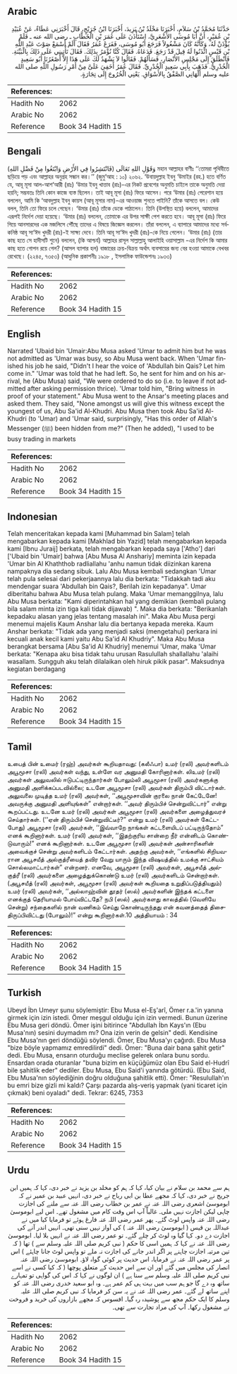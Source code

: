 ## Arabic


<div dir="rtl" lang="ar" style={{fontSize:'larger',backgroundColor:'#f8f9fa',padding:20}}>
حَدَّثَنَا مُحَمَّدُ بْنُ سَلاَمٍ، أَخْبَرَنَا مَخْلَدُ بْنُ يَزِيدَ، أَخْبَرَنَا ابْنُ جُرَيْجٍ، قَالَ أَخْبَرَنِي عَطَاءٌ، عَنْ عُبَيْدِ بْنِ عُمَيْرٍ، أَنَّ أَبَا مُوسَى الأَشْعَرِيَّ، اسْتَأْذَنَ عَلَى عُمَرَ بْنِ الْخَطَّابِ ـ رضى الله عنه ـ فَلَمْ يُؤْذَنْ لَهُ، وَكَأَنَّهُ كَانَ مَشْغُولاً فَرَجَعَ أَبُو مُوسَى، فَفَرَغَ عُمَرُ فَقَالَ أَلَمْ أَسْمَعْ صَوْتَ عَبْدِ اللَّهِ بْنِ قَيْسٍ ائْذَنُوا لَهُ قِيلَ قَدْ رَجَعَ‏.‏ فَدَعَاهُ‏.‏ فَقَالَ كُنَّا نُؤْمَرُ بِذَلِكَ‏.‏ فَقَالَ تَأْتِينِي عَلَى ذَلِكَ بِالْبَيِّنَةِ‏.‏ فَانْطَلَقَ إِلَى مَجْلِسِ الأَنْصَارِ، فَسَأَلَهُمْ‏.‏ فَقَالُوا لاَ يَشْهَدُ لَكَ عَلَى هَذَا إِلاَّ أَصْغَرُنَا أَبُو سَعِيدٍ الْخُدْرِيُّ‏.‏ فَذَهَبَ بِأَبِي سَعِيدٍ الْخُدْرِيِّ‏.‏ فَقَالَ عُمَرُ أَخَفِيَ عَلَىَّ مِنْ أَمْرِ رَسُولِ اللَّهِ صلى الله عليه وسلم أَلْهَانِي الصَّفْقُ بِالأَسْوَاقِ‏.‏ يَعْنِي الْخُرُوجَ إِلَى تِجَارَةٍ‏.‏
</div>
<div style={{backgroundColor:'#f8f9fa',padding:20, marginBottom: 10}}><table> <thead> <tr> <th>References:</th> <th></th> </tr> </thead> <tbody><tr><td>Hadith No</td><td>2062</td></tr><tr><td>Arabic No</td><td>2062</td></tr><tr><td>Reference</td><td>Book 34 Hadith 15</td></tr></tbody></table></div>

## Bengali


<div dir="ltr" lang="bn" style={{fontSize:'larger',backgroundColor:'#f8f9fa',padding:20}}>
وَقَوْلِ اللهِ تَعَالَى (فَانْتَشِرُوا فِي الأَرْضِ وَابْتَغُوا مِنْ فَضْلِ اللهِ) মহান আল্লাহর বাণীঃ ‘‘তোমরা পৃথিবীতে ছড়িয়ে পড় এবং আল্লাহর অনুগ্রহ সন্ধান কর।’’ (জুমু‘আহ : ১০) ২০৬২. ‘উবায়দুল্লাহ ইবনু ‘উমাইর (রহ.) হতে বর্ণিত যে, আবূ মূসা আল-আশ‘আরী (রাঃ) ‘উমার ইবনু খাত্তাব (রাঃ)-এর নিকট প্রবেশের অনুমতি চাইলে তাকে অনুমতি দেয়া হয়নি; সম্ভবতঃ তিনি কোন কাজে ব্যস্ত ছিলেন। তাই আবূ মূসা (রাঃ) ফিরে আসেন। পরে ‘উমার (রাঃ) পেরেশান হয়ে বললেন, আমি কি ‘আবদুল্লাহ ইবনু কায়স (আবূ মূসার নাম)-এর আওয়াজ শুনতে পাইনি? তাঁকে আসতে বল। কেউ বলল, তিনি তো ফিরে চলে গেছেন। ‘উমার (রাঃ) তাঁকে ডেকে পাঠালেন। তিনি (উপস্থিত হয়ে) বললেন, আমাদের এরূপই নির্দেশ দেয়া হয়েছে। ‘উমার (রাঃ) বললেন, তোমাকে এর উপর সাক্ষী পেশ করতে হবে। আবূ মূসা (রাঃ) ফিরে গিয়ে আনসারদের এক মজলিসে পৌঁছে তাদের এ বিষয়ে জিজ্ঞেস করলেন। তাঁরা বললেন, এ ব্যাপারে আমাদের মধ্যে সর্বকনিষ্ঠ আবূ সা‘ঈদ খুদরী (রাঃ)-ই সাক্ষ্য দেবে। তিনি আবূ সা‘ঈদ খুদরী (রাঃ)-কে নিয়ে গেলেন। ‘উমার (রাঃ) (তার কাছ হতে সে হাদীসটি শুনে) বললেন, (কি আশ্চর্য) আল্লাহর রাসূল সাল্লাল্লাহু আলাইহি ওয়াসাল্লাম -এর নির্দেশ কি আমার কাছ হতে গোপন রয়ে গেল? (আসল ব্যাপার হল) বাজারের ক্রয়-বিক্রয় অর্থাৎ ব্যবসায়ের জন্য বের হওয়া আমাকে বেখবর রেখেছে। (২২৪৫, ৭৩৫৩) (আধুনিক প্রকাশনীঃ ১৯১৮ , ইসলামিক ফাউন্ডেশনঃ ১৯৩৩)
</div>
<div style={{backgroundColor:'#f8f9fa',padding:20, marginBottom: 10}}><table> <thead> <tr> <th>References:</th> <th></th> </tr> </thead> <tbody><tr><td>Hadith No</td><td>2062</td></tr><tr><td>Arabic No</td><td>2062</td></tr><tr><td>Reference</td><td>Book 34 Hadith 15</td></tr></tbody></table></div>

## English


<div dir="ltr" lang="en" style={{fontSize:'larger',backgroundColor:'#f8f9fa',padding:20}}>
Narrated 'Ubaid bin 'Umair:Abu Musa asked 'Umar to admit him but he was not admitted as 'Umar was busy, so Abu Musa went back. When 'Umar finished his job he said, "Didn't I hear the voice of 'Abdullah bin Qais? Let him come in." 'Umar was told that he had left. So, he sent for him and on his arrival, he (Abu Musa) said, "We were ordered to do so (i.e. to leave if not admitted after asking permission thrice). 'Umar told him, "Bring witness in proof of your statement." Abu Musa went to the Ansar's meeting places and asked them. They said, "None amongst us will give this witness except the youngest of us, Abu Sa'id Al-Khudri. Abu Musa then took Abu Sa'id Al-Khudri (to 'Umar) and 'Umar said, surprisingly, "Has this order of Allah's Messenger (ﷺ) been hidden from me?" (Then he added), "I used to be busy trading in markets
</div>
<div style={{backgroundColor:'#f8f9fa',padding:20, marginBottom: 10}}><table> <thead> <tr> <th>References:</th> <th></th> </tr> </thead> <tbody><tr><td>Hadith No</td><td>2062</td></tr><tr><td>Arabic No</td><td>2062</td></tr><tr><td>Reference</td><td>Book 34 Hadith 15</td></tr></tbody></table></div>

## Indonesian


<div dir="ltr" lang="id" style={{fontSize:'larger',backgroundColor:'#f8f9fa',padding:20}}>
Telah menceritakan kepada kami [Muhammad bin Salam] telah mengabarkan kepada kami [Makhlad bin Yazid] telah mengabarkan kepada kami [Ibnu Juraij] berkata, telah mengabarkan kepada saya ['Atho'] dari ['Ubaid bin 'Umair] bahwa [Abu Musa Al Anshariy] meminta izin kepada 'Umar bin Al Khaththob radliallahu 'anhu namun tidak diizinkan karena nampaknya dia sedang sibuk. Lalu Abu Musa kembali sedangkan 'Umar telah pula selesai dari pekerjaannya lalu dia berkata: "Tidakkah tadi aku mendengar suara 'Abdullah bin Qais?, Berilah izin kepadanya". Umar diberitahu bahwa Abu Musa telah pulang. Maka 'Umar memanggilnya, lalu Abu Musa berkata: "Kami diperintahkan hal yang demikian (kembali pulang bila salam minta izin tiga kali tidak dijawab) ". Maka dia berkata: "Berikanlah kepadaku alasan yang jelas tentang masalah ini". Maka Abu Musa pergi menemui majelis Kaum Anshar lalu dia bertanya kepada mereka. Kaum Anshar berkata: "Tidak ada yang menjadi saksi (mengetahui) perkara ini kecuali anak kecil kami yaitu Abu Sa'id Al Khudriy". Maka Abu Musa berangkat bersama [Abu Sa'id Al Khudriy] menemui 'Umar, maka 'Umar berkata: "Kenapa aku bisa tidak tahu urusan Rasulullah shallallahu 'alaihi wasallam. Sungguh aku telah dilalaikan oleh hiruk pikik pasar". Maksudnya kegiatan berdagang
</div>
<div style={{backgroundColor:'#f8f9fa',padding:20, marginBottom: 10}}><table> <thead> <tr> <th>References:</th> <th></th> </tr> </thead> <tbody><tr><td>Hadith No</td><td>2062</td></tr><tr><td>Arabic No</td><td>2062</td></tr><tr><td>Reference</td><td>Book 34 Hadith 15</td></tr></tbody></table></div>

## Tamil


<div dir="ltr" lang="ta" style={{fontSize:'larger',backgroundColor:'#f8f9fa',padding:20}}>
உபைத் பின் உமைர் (ரஹ்) அவர்கள் கூறியதாவது: (கலீஃபா) உமர் (ரலி) அவர்களிடம் அபூமூசா (ரலி) அவர்கள் வந்து, உள்ளே வர அனுமதி கோரினார்கள். லிஉமர் (ரலி) அவர்கள் அலுவலில் ஈடுபட்டிருந்தார்கள் போலும்லி அபூமூசா (ரலி) அவர்களுக்கு அனுமதி அளிக்கப்படவில்லை; உடனே அபூமூசா (ரலி) அவர்கள் திரும்பி விட்டார்கள். அலுவலை முடித்த உமர் (ரலி) அவர்கள், ‘‘அபூமூசாவின் குரலை நான் கேட்டேனே! அவருக்கு அனுமதி அளியுங்கள்” என்றார்கள். ‘‘அவர் திரும்பிச் சென்றுவிட்டார்” என்று கூறப்பட்டது. உடனே உமர் (ரலி) அவர்கள் அபூமூசா (ரலி) அவர்களை அழைத்துவரச் செய்தார்கள். (‘‘ஏன் திரும்பிச் சென்றுவிட்டீர்?” என்று உமர் (ரலி) அவர்கள் கேட்டபோது) அபூமூசா (ரலி) அவர்கள், ‘‘இவ்வாறே நாங்கள் கட்டளையிடப் பட்டிருந்தோம்” எனக் கூறினார்கள். உமர் (ரலி) அவர்கள், ‘‘இதற்குரிய சான்றை நீர் என்னிடம் கொண்டுவாரும்!” எனக் கூறினார்கள். உடனே அபூமூசா (ரலி) அவர்கள் அன்சாரிகளின் அவைக்குச் சென்று அவர்களிடம் கேட்டார்கள். அதற்கு அவர்கள், ‘‘எங்களில் சிறியவரான அபூசயீத் அல்குத்ரீயைத் தவிர வேறு யாரும் இந்த விஷயத்தில் உமக்கு சாட்சியம் சொல்லமாட்டார்கள்” என்றனர். எனவே, அபூமூசா (ரலி) அவர்கள், அபூசயீத் அல்குத்ரீ (ரலி) அவர்களை அழைத்துக்கொண்டு உமர் (ரலி) அவர்களிடம் சென்றார்கள். (அபூசயீத் (ரலி) அவர்கள், அபூமூசா (ரலி) அவர்கள் கூறியதை உறுதிப்படுத்தியதும்) உமர் (ரலி) அவர்கள், ‘‘அல்லாஹ்வின் தூதர் (ஸல்) அவர்களின் இந்தக் கட்டளை எனக்குத் தெரியாமல் போய்விட்டதே? நபி (ஸல்) அவர்களது காலத்தில் (வெளியே சென்று) சந்தைகளில் நான் வணிகம் செய்து கொண்டிருந்தது என் கவனத்தைத் திசைதிருப்பிவிட்டது (போலும்)!” என்று கூறினார்கள்.10 அத்தியாயம் : 34
</div>
<div style={{backgroundColor:'#f8f9fa',padding:20, marginBottom: 10}}><table> <thead> <tr> <th>References:</th> <th></th> </tr> </thead> <tbody><tr><td>Hadith No</td><td>2062</td></tr><tr><td>Arabic No</td><td>2062</td></tr><tr><td>Reference</td><td>Book 34 Hadith 15</td></tr></tbody></table></div>

## Turkish


<div dir="ltr" lang="tr" style={{fontSize:'larger',backgroundColor:'#f8f9fa',padding:20}}>
Ubeyd İbn Umeyr şunu söylemiştir: Ebu Musa el-Eş'arî, Ömer r.a.'in yanına girmek için izin istedi. Ömer meşgul olduğu için izin vermedi. Bunun üzerine Ebu Musa geri döndü. Ömer işini bitirince "Abdullah İbn Kays'ın (Ebu Musa'nın) sesini duymadım mı? Ona izin verin de gelsin" dedi. Kendisine Ebu Musa'nın geri döndüğü söylendi. Ömer, Ebu Musa'yı çağırdı. Ebu Musa "bize böyle yapmamız emredilirdi" dedi. Ömer: "Buna dair bana şahit getir" dedi. Ebu Musa, ensarın oturduğu meclise gelerek onlara bunu sordu. Ensardan orada oturanlar "buna bizim en küçüğümüz olan Ebu Said el-Hudrî bile şahitlik eder" dediler. Ebu Musa, Ebu Said'i yanında götürdü. (Ebu Said, Ebu Musa'nın söylediği­nin doğru olduğuna şahitlik etti). Ömer: "Resulullah'ın bu emri bize gizli mi kaldı? Çarşı pazarda alış-veriş yapmak (yani ticaret için çıkmak) beni oyaladı" dedi. Tekrar: 6245, 7353
</div>
<div style={{backgroundColor:'#f8f9fa',padding:20, marginBottom: 10}}><table> <thead> <tr> <th>References:</th> <th></th> </tr> </thead> <tbody><tr><td>Hadith No</td><td>2062</td></tr><tr><td>Arabic No</td><td>2062</td></tr><tr><td>Reference</td><td>Book 34 Hadith 15</td></tr></tbody></table></div>

## Urdu


<div dir="rtl" lang="ur" style={{fontSize:'larger',backgroundColor:'#f8f9fa',padding:20}}>
ہم سے محمد بن سلام نے بیان کیا، کہا کہ ہم کو مخلد بن یزید نے خبر دی، کہا کہ ہمیں ابن جریج نے خبر دی، کہا کہ مجھے عطا بن ابی رباح نے خبر دی، انہیں عبید بن عمیر نے کہ ابوموسیٰ اشعری رضی اللہ عنہ نے عمر بن خطاب رضی اللہ عنہ سے ملنے کی اجازت چاہی لیکن اجازت نہیں ملی۔ غالباً آپ اس وقت کام میں مشغول تھے۔ اس لیے ابوموسیٰ رضی اللہ عنہ واپس لوٹ گئے۔ پھر عمر رضی اللہ عنہ فارغ ہوئے تو فرمایا کیا میں نے عبداللہ بن قیس ( ابوموسیٰ رضی اللہ عنہ ) کی آواز نہیں سنی تھی۔ انہیں اندر آنے کی اجازت دے دو۔ کہا گیا وہ لوٹ کر چلے گئے۔ تو عمر رضی اللہ عنہ نے انہیں بلا لیا۔ ابوموسیٰ رضی اللہ عنہ نے کہا کہ ہمیں اسی کا حکم ( نبی کریم صلی اللہ علیہ وسلم سے ) تھا ( کہ تین مرتبہ اجازت چاہنے پر اگر اندر جانے کی اجازت نہ ملے تو واپس لوٹ جانا چاہئے ) اس پر عمر رضی اللہ عنہ نے فرمایا، اس حدیث پر کوئی گواہ لاؤ۔ ابوموسیٰ رضی اللہ عنہ انصار کی مجلس میں گئے اور ان سے اس حدیث کے متعلق پوچھا ( کہ کیا کسی نے اسے نبی کریم صلی اللہ علیہ وسلم سے سنا ہے ) ان لوگوں نے کہا کہ اس کی گواہی تو تمہارے ساتھ وہ دے گا جو ہم سب میں بہت ہی کم عمر ہے۔ وہ ابو سعید خدری رضی اللہ عنہ کو اپنے ساتھ لے گئے۔ عمر رضی اللہ عنہ نے یہ سن کر فرمایا کہ نبی کریم صلی اللہ علیہ وسلم کا ایک حکم مجھ سے پوشیدہ رہ گیا۔ افسوس کہ مجھے بازاروں کی خرید و فروخت نے مشغول رکھا۔ آپ کی مراد تجارت سے تھی۔
</div>
<div style={{backgroundColor:'#f8f9fa',padding:20, marginBottom: 10}}><table> <thead> <tr> <th>References:</th> <th></th> </tr> </thead> <tbody><tr><td>Hadith No</td><td>2062</td></tr><tr><td>Arabic No</td><td>2062</td></tr><tr><td>Reference</td><td>Book 34 Hadith 15</td></tr></tbody></table></div>